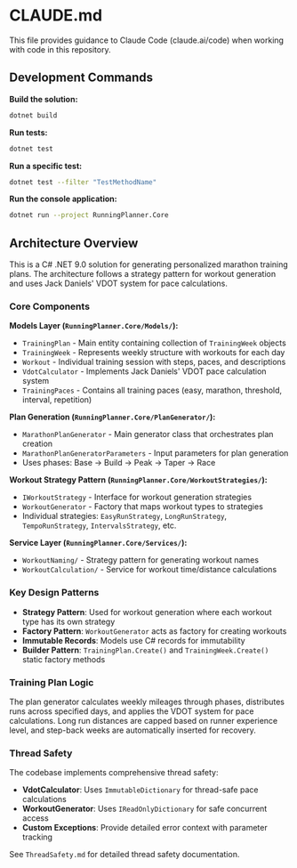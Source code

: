 # CLAUDE.md

This file provides guidance to Claude Code (claude.ai/code) when working with code in this repository.

## Development Commands

**Build the solution:**
```bash
dotnet build
```

**Run tests:**
```bash
dotnet test
```

**Run a specific test:**
```bash
dotnet test --filter "TestMethodName"
```

**Run the console application:**
```bash
dotnet run --project RunningPlanner.Core
```

## Architecture Overview

This is a C# .NET 9.0 solution for generating personalized marathon training plans. The architecture follows a strategy pattern for workout generation and uses Jack Daniels' VDOT system for pace calculations.

### Core Components

**Models Layer (`RunningPlanner.Core/Models/`):**
- `TrainingPlan` - Main entity containing collection of `TrainingWeek` objects
- `TrainingWeek` - Represents weekly structure with workouts for each day
- `Workout` - Individual training session with steps, paces, and descriptions
- `VdotCalculator` - Implements Jack Daniels' VDOT pace calculation system
- `TrainingPaces` - Contains all training paces (easy, marathon, threshold, interval, repetition)

**Plan Generation (`RunningPlanner.Core/PlanGenerator/`):**
- `MarathonPlanGenerator` - Main generator class that orchestrates plan creation
- `MarathonPlanGeneratorParameters` - Input parameters for plan generation
- Uses phases: Base → Build → Peak → Taper → Race

**Workout Strategy Pattern (`RunningPlanner.Core/WorkoutStrategies/`):**
- `IWorkoutStrategy` - Interface for workout generation strategies
- `WorkoutGenerator` - Factory that maps workout types to strategies
- Individual strategies: `EasyRunStrategy`, `LongRunStrategy`, `TempoRunStrategy`, `IntervalsStrategy`, etc.

**Service Layer (`RunningPlanner.Core/Services/`):**
- `WorkoutNaming/` - Strategy pattern for generating workout names
- `WorkoutCalculation/` - Service for workout time/distance calculations

### Key Design Patterns

- **Strategy Pattern**: Used for workout generation where each workout type has its own strategy
- **Factory Pattern**: `WorkoutGenerator` acts as factory for creating workouts
- **Immutable Records**: Models use C# records for immutability
- **Builder Pattern**: `TrainingPlan.Create()` and `TrainingWeek.Create()` static factory methods

### Training Plan Logic

The plan generator calculates weekly mileages through phases, distributes runs across specified days, and applies the VDOT system for pace calculations. Long run distances are capped based on runner experience level, and step-back weeks are automatically inserted for recovery.

### Thread Safety

The codebase implements comprehensive thread safety:
- **VdotCalculator**: Uses `ImmutableDictionary` for thread-safe pace calculations
- **WorkoutGenerator**: Uses `IReadOnlyDictionary` for safe concurrent access
- **Custom Exceptions**: Provide detailed error context with parameter tracking

See `ThreadSafety.md` for detailed thread safety documentation.